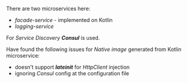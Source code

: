 There are two microservices here:
* _facade-service_ - implemented on Kotlin
* _logging-service_

For _Service Discovery_ **_Consul_** is used.

Have found the following issues for _Native image_ generated from Kotlin microservice:
* doesn't support _**lateinit**_ for _HttpClient_ injection
* ignoring _Consul_ config at the configuration file
